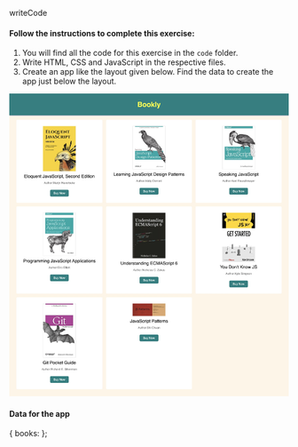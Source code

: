 writeCode

#### Follow the instructions to complete this exercise:

1. You will find all the code for this exercise in the `code` folder.
2. Write HTML, CSS and JavaScript in the respective files.
3. Create an app like the layout given below. Find the data to create the app just below the layout.

![Book List App](./assets/bookly.jpg)

#### Data for the app


{
  books:
};
```
